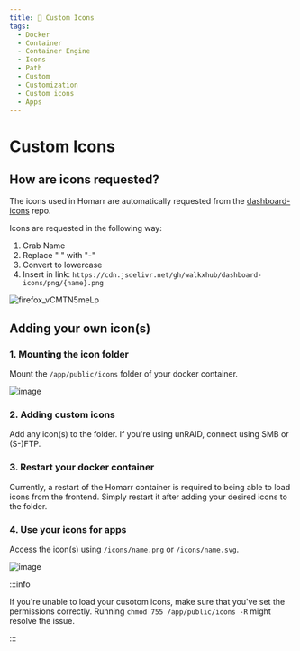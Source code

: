 ```yaml
---
title: 🎨 Custom Icons
tags:
  - Docker
  - Container
  - Container Engine
  - Icons
  - Path
  - Custom
  - Customization
  - Custom icons
  - Apps
---
```


# Custom Icons

## How are icons requested?
The icons used in Homarr are automatically requested from the [dashboard-icons](https://github.com/walkxhub/dashboard-icons) repo.

Icons are requested in the following way:

1. Grab Name
2. Replace " " with "-"
3. Convert to lowercase
4. Insert in link: `https://cdn.jsdelivr.net/gh/walkxhub/dashboard-icons/png/{name}.png`

![firefox_vCMTN5meLp](https://user-images.githubusercontent.com/71191962/170118033-a72ea587-4df0-43dd-8b7e-e0e7bae45dc6.gif)

## Adding your own icon(s)
### 1. Mounting the icon folder
Mount the `/app/public/icons` folder of your docker container.

![image](https://user-images.githubusercontent.com/71191962/170479022-2f4176c8-9efc-496c-b419-2fc116cc3082.png)

### 2. Adding custom icons
Add any icon(s) to the folder. If you're using unRAID, connect using SMB or (S-)FTP.

### 3. Restart your docker container
Currently, a restart of the Homarr container is required to being able to load icons from the frontend. Simply restart it after adding your desired icons to the folder.

### 4. Use your icons for apps
Access the icon(s) using `/icons/name.png` or `/icons/name.svg`.

![image](https://user-images.githubusercontent.com/71191962/170479159-5df02aa0-683a-44f2-bdcf-4f58585655dd.png)

:::info

If you're unable to load your cusotom icons, make sure that you've set the permissions correctly. Running ``chmod 755 /app/public/icons -R`` might resolve the issue.

:::
